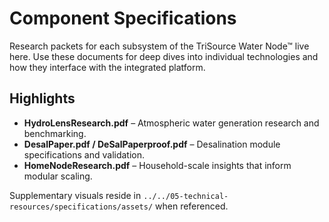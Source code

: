 # Component Specifications

Research packets for each subsystem of the TriSource Water Node™ live here. Use these documents for deep dives into individual technologies and how they interface with the integrated platform.

## Highlights

- **HydroLensResearch.pdf** – Atmospheric water generation research and benchmarking.
- **DesalPaper.pdf / DeSalPaperproof.pdf** – Desalination module specifications and validation.
- **HomeNodeResearch.pdf** – Household-scale insights that inform modular scaling.

Supplementary visuals reside in `../../05-technical-resources/specifications/assets/` when referenced.

